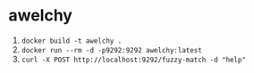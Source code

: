 awelchy
=======

1. `docker build -t awelchy .`
2. `docker run --rm -d -p9292:9292 awelchy:latest`
3. `curl -X POST http://localhost:9292/fuzzy-match -d "help"`

